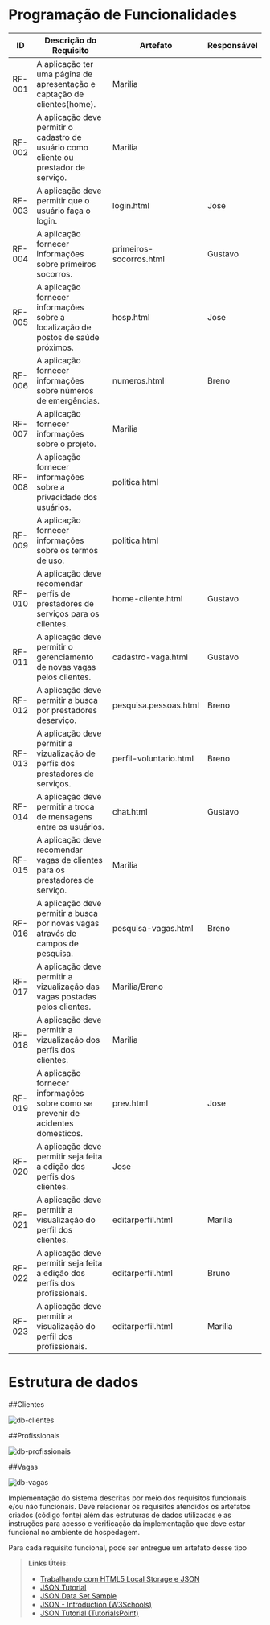 # Programação de Funcionalidades

|ID    | Descrição do Requisito  | Artefato | Responsável|
|------|-----------------------------------------|----|-------|
|RF-001| A aplicação ter uma página de apresentação e captação de clientes(home). | Marilia |
|RF-002| A aplicação deve permitir o cadastro de usuário como cliente ou prestador de serviço. | Marilia |
|RF-003| A aplicação deve permitir que o usuário faça o login. | login.html | Jose |
|RF-004| A aplicação fornecer informações sobre primeiros socorros. | primeiros-socorros.html | Gustavo |
|RF-005| A aplicação fornecer informações sobre a localização de postos de saúde próximos. | hosp.html  | Jose |
|RF-006| A aplicação fornecer informações sobre números de emergências. |numeros.html | Breno |
|RF-007| A aplicação fornecer informações sobre o projeto. | Marilia |
|RF-008| A aplicação fornecer informações sobre a privacidade dos usuários.  | politica.html | | Bruno |
|RF-009| A aplicação fornecer informações sobre os termos de uso. | politica.html | | Bruno |
|RF-010| A aplicação deve recomendar perfis de prestadores de serviços para os clientes. | home-cliente.html | Gustavo |
|RF-011| A aplicação deve permitir o gerenciamento de novas vagas pelos clientes. | cadastro-vaga.html |Gustavo|
|RF-012| A aplicação deve permitir a busca por prestadores deserviço.| pesquisa.pessoas.html | Breno |
|RF-013| A aplicação deve permitir a vizualização de perfis dos prestadores de serviços.| perfil-voluntario.html | Breno |
|RF-014| A aplicação deve permitir a troca de mensagens entre os usuários. | chat.html | Gustavo |
|RF-015| A aplicação deve recomendar vagas de clientes para os prestadores de serviço. | Marilia |
|RF-016| A aplicação deve permitir a busca por novas vagas através de campos de pesquisa.| pesquisa-vagas.html | Breno |
|RF-017| A aplicação deve permitir a vizualização das vagas postadas pelos clientes. | Marilia/Breno |
|RF-018| A aplicação deve permitir a vizualização dos perfis dos clientes. | Marilia |
|RF-019| A aplicação fornecer informações sobre como se prevenir de acidentes domesticos. | prev.html  | Jose |
|RF-020| A aplicação deve permitir seja feita a edição dos perfis dos clientes. | Jose |
|RF-021| A aplicação deve permitir a visualização do perfil dos clientes. | editarperfil.html | Marilia |
|RF-022| A aplicação deve permitir seja feita a edição dos perfis dos profissionais. | editarperfil.html | Bruno | 
|RF-023| A aplicação deve permitir a visualização do perfil dos profissionais. | editarperfil.html | Marilia |


# Estrutura de dados

##Clientes

![db-clientes](https://user-images.githubusercontent.com/43422620/204393409-453d9795-0bf8-4c9d-b17d-04377f6bb0d0.jpg)

##Profissionais

![db-profissionais](https://user-images.githubusercontent.com/43422620/204393444-be591b13-bfad-47d7-bbff-985894391eed.JPG)

##Vagas

![db-vagas](https://user-images.githubusercontent.com/43422620/204393585-58167439-4976-4b23-a3d9-495c06c62dcf.JPG)

Implementação do sistema descritas por meio dos requisitos funcionais e/ou não funcionais. Deve relacionar os requisitos atendidos os artefatos criados (código fonte) além das estruturas de dados utilizadas e as instruções para acesso e verificação da implementação que deve estar funcional no ambiente de hospedagem.

Para cada requisito funcional, pode ser entregue um artefato desse tipo

> **Links Úteis**:
>
> - [Trabalhando com HTML5 Local Storage e JSON](https://www.devmedia.com.br/trabalhando-com-html5-local-storage-e-json/29045)
> - [JSON Tutorial](https://www.w3resource.com/JSON)
> - [JSON Data Set Sample](https://opensource.adobe.com/Spry/samples/data_region/JSONDataSetSample.html)
> - [JSON - Introduction (W3Schools)](https://www.w3schools.com/js/js_json_intro.asp)
> - [JSON Tutorial (TutorialsPoint)](https://www.tutorialspoint.com/json/index.htm)
